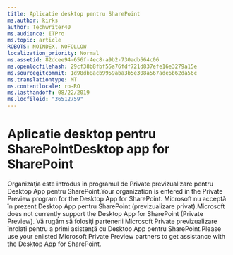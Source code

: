 ```yaml
---
title: Aplicatie desktop pentru SharePoint
ms.author: kirks
author: Techwriter40
ms.audience: ITPro
ms.topic: article
ROBOTS: NOINDEX, NOFOLLOW
localization_priority: Normal
ms.assetid: 82dcee94-656f-4ec8-a9b2-730adb564c06
ms.openlocfilehash: 29cf38b8fbf55a76fdf721d837efe16e3279a15e
ms.sourcegitcommit: 1d98db8acb9959aba3b5e308a567ade6b62da56c
ms.translationtype: MT
ms.contentlocale: ro-RO
ms.lasthandoff: 08/22/2019
ms.locfileid: "36512759"
---
```

# <a name="desktop-app-for-sharepoint"></a><span data-ttu-id="44430-102">Aplicatie desktop pentru SharePoint</span><span class="sxs-lookup"><span data-stu-id="44430-102">Desktop app for SharePoint</span></span>

<span data-ttu-id="44430-103">Organizaţia este introdus în programul de Private previzualizare pentru Desktop App pentru SharePoint.</span><span class="sxs-lookup"><span data-stu-id="44430-103">Your organization is entered in the Private Preview program for the Desktop App for SharePoint.</span></span> <span data-ttu-id="44430-104">Microsoft nu acceptă în prezent Desktop App pentru SharePoint (previzualizare privat).</span><span class="sxs-lookup"><span data-stu-id="44430-104">Microsoft does not currently support the Desktop App for SharePoint (Private Preview).</span></span> <span data-ttu-id="44430-105">Vă rugăm să folosiţi partenerii Microsoft Private previzualizare înrolaţi pentru a primi asistenţă cu Desktop App pentru SharePoint.</span><span class="sxs-lookup"><span data-stu-id="44430-105">Please use your enlisted Microsoft Private Preview partners to get assistance with the Desktop App for SharePoint.</span></span>
